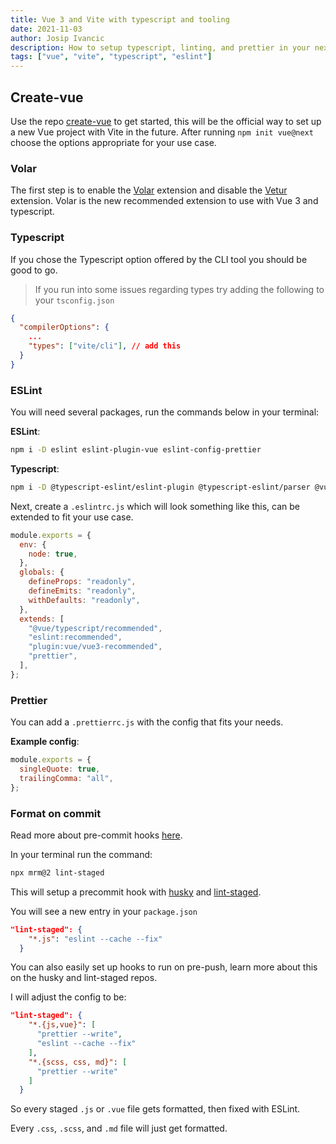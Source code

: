 ```yaml
---
title: Vue 3 and Vite with typescript and tooling
date: 2021-11-03
author: Josip Ivancic
description: How to setup typescript, linting, and prettier in your next Vue and Vite project
tags: ["vue", "vite", "typescript", "eslint"]
---
```


<script setup>
import PostMeta from '@/components/PostMeta.vue'
</script>

<PostMeta />

## Create-vue

Use the repo [create-vue](https://github.com/vuejs/create-vue) to get started, this will be the official way to set up a new Vue project with Vite in the future. After running `npm init vue@next` choose the options appropriate for your use case.

### Volar

The first step is to enable the [Volar](https://github.com/johnsoncodehk/volar) extension and disable the [Vetur](https://github.com/vuejs/vetur) extension.
Volar is the new recommended extension to use with Vue 3 and typescript.

### Typescript

If you chose the Typescript option offered by the CLI tool you should be good to go.

> If you run into some issues regarding types try adding the following to your `tsconfig.json`

```json
{
  "compilerOptions": {
    ...
    "types": ["vite/cli"], // add this
  }
}
```

### ESLint

You will need several packages, run the commands below in your terminal:

**ESLint**:

```bash
npm i -D eslint eslint-plugin-vue eslint-config-prettier
```

**Typescript**:

```bash
npm i -D @typescript-eslint/eslint-plugin @typescript-eslint/parser @vue/eslint-config-typescript
```

Next, create a `.eslintrc.js` which will look something like this, can be extended to fit your use case.

```js
module.exports = {
  env: {
    node: true,
  },
  globals: {
    defineProps: "readonly",
    defineEmits: "readonly",
    withDefaults: "readonly",
  },
  extends: [
    "@vue/typescript/recommended",
    "eslint:recommended",
    "plugin:vue/vue3-recommended",
    "prettier",
  ],
};
```

### Prettier

You can add a `.prettierrc.js` with the config that fits your needs.

**Example config**:

```js
module.exports = {
  singleQuote: true,
  trailingComma: "all",
};
```

### Format on commit

Read more about pre-commit hooks [here](https://prettier.io/docs/en/precommit.html).

In your terminal run the command:

```bash
npx mrm@2 lint-staged
```

This will setup a precommit hook with [husky](https://github.com/typicode/husky) and [lint-staged](https://github.com/okonet/lint-staged).

You will see a new entry in your `package.json`

```json
"lint-staged": {
    "*.js": "eslint --cache --fix"
  }
```

You can also easily set up hooks to run on pre-push, learn more about this on the husky and lint-staged repos.

I will adjust the config to be:

```json
"lint-staged": {
    "*.{js,vue}": [
      "prettier --write",
      "eslint --cache --fix"
    ],
    "*.{scss, css, md}": [
      "prettier --write"
    ]
  }
```

So every staged `.js` or `.vue` file gets formatted, then fixed with ESLint.

Every `.css`, `.scss`, and `.md` file will just get formatted.

